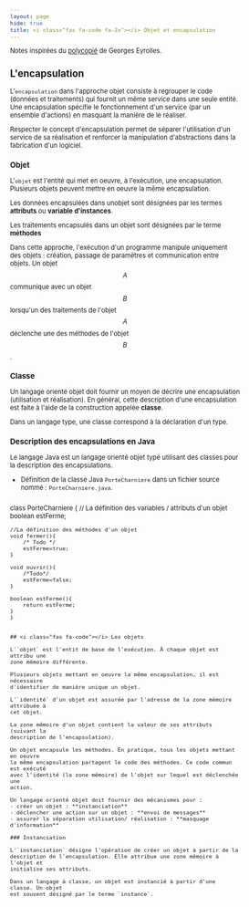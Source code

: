 ```yaml
---
layout: page
hide: true
title: <i class="fas fa-code fa-2x"></i> Objet et encapsulation
---
```

<script type="text/javascript" async
  src="https://cdn.mathjax.org/mathjax/latest/MathJax.js?config=TeX-MML-AM_CHTML">
</script>

Notes inspirées du
[polycopié](https://georgy.vvv.enseirb-matmeca.fr/PG202-203/poo-info-2021.pdf)
de Georges Eyrolles. 

<style>
html {
 zoom: 0.80;
}
</style>

## <i class="fas fa-code"></i> L'encapsulation

L'`encapsulation` dans l'approche objet consiste à regrouper le code (données et
traitements) qui fournit un même service dans une seule entité. Une
encapsulation spécifie le fonctionnement d'un service (par un ensemble
d'actions) en masquant la manière de le réaliser. 

Respecter le concept d'encapsulation permet de séparer l'utilisation d'un
service de sa réalisation et renforcer la manipulation d'abstractions dans la
fabrication d'un logiciel. 

### Objet

L'`objet` est l'entité qui met en oeuvre, à l'exécution, une encapsulation.
Plusieurs objets peuvent mettre en oeuvre la même encapsulation.

Les données encapsulées dans unobjet sont désignées par les termes **attributs**
ou **variable d'instances**. 

Les traitements encapsulés dans un objet sont désignées par le terme
**méthodes**

Dans cette approche, l'exécution d'un programme manipule uniquement des objets :
création, passage de paramètres et communication entre objets. Un objet $$A$$
communique avec un objet $$B$$ lorsqu'un des traitements de l'objet $$A$$
déclenche une des méthodes de l'objet $$B$$. 

### Classe 

Un langage orienté objet doit fournir un moyen de décrire une encapsulation
(utilisation et réalisation). En général, cette description d'une encapsulation
est faite à l'aide de la construction appelée **classe**. 

Dans un langage type, une classe correspond à la déclaration d'un type. 

### Description des encapsulations en Java
Le langage Java est un langage orienté objet typé utilisant des classes pour la
description des encapsulations. 

- Définition de la classe Java `PorteCharniere` dans un fichier source nommé :
  `PorteCharniere.java`. 
  
  ```java
class PorteCharniere {
    // La définition des variables / attributs d'un objet
    boolean estFerme;
    
    //La définition des méthodes d'un objet
    void fermer(){
        /* Todo */
        estFerme=true;
    }
    
    void ouvrir(){
        /*Todo*/
        estFerme=false;
    }
    
    boolean estFerme(){
        return estFerme;
    }
    }
  ```

## <i class="fas fa-code"></i> Les objets

L'`objet` est l'entit de base de l'exécution. À chaque objet est attribu une
zone mémoire différente. 

Plusieurs objets mettant en oeuvre la même encapsulation, il est nécessaire
d'identifier de manière unique un objet. 

L'`identité` d'un objet est assurée par l'adresse de la zone mémoire attribuée à
cet objet. 

La zone mémoire d'un objet contient la valeur de ses attributs (suivant la
description de l'encapsulation). 

Un objet encapsule les méthodes. En pratique, tous les objets mettant en oeuvre
la même encapsulation partagent le code des méthodes. Ce code commun est exécuté
avec l'identité (la zone mémoire) de l'objet sur lequel est déclenchée une
action. 

Un langage orienté objet doit fournir des mécanismes pour : 
- créer un objet : **instanciation**
- déclencher une action sur un objet : **envoi de messages**
- assurer la séparation utilisation/ réalisation : **masquage d'information**

### Instanciation

L'`instanciation` désigne l'opération de créer un objet à partir de la
description de l'encapsulation. Elle attribue une zone mémoire à l'objet et
initialise ses attributs. 

Dans un langage à classe, un objet est instancié à partir d'une classe. Un objet
est souvent désigné par le terme `instance`.
